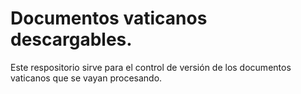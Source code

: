 # Documentos vaticanos descargables. 

Este respositorio sirve para el control de versión de los documentos vaticanos que se vayan procesando.
